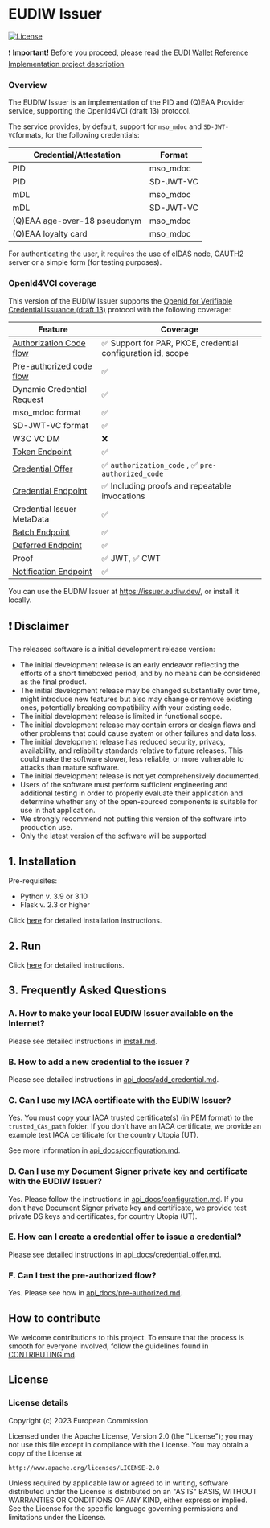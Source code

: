 # EUDIW Issuer

[![License](https://img.shields.io/badge/License-Apache%202.0-blue.svg)](https://www.apache.org/licenses/LICENSE-2.0)

:heavy_exclamation_mark: **Important!** Before you proceed, please read
the [EUDI Wallet Reference Implementation project description](https://github.com/eu-digital-identity-wallet/.github/blob/main/profile/reference-implementation.md)


### Overview

The EUDIW Issuer is an implementation of  the PID and (Q)EAA Provider service, supporting the OpenId4VCI (draft 13) protocol.

The service provides, by default, support for `mso_mdoc` and `SD-JWT-VC`formats, for the following credentials:


| Credential/Attestation | Format    |
|------------------------|-----------|
| PID                    | mso_mdoc  |
| PID                    | SD-JWT-VC |
| mDL                    | mso_mdoc  | 
| mDL                    | SD-JWT-VC  | 
| (Q)EAA age-over-18 pseudonym | mso_mdoc |
| (Q)EAA loyalty card | mso_mdoc |

For authenticating the user, it requires the use of eIDAS node, OAUTH2 server or a simple form (for testing purposes).


### OpenId4VCI coverage

This version of the EUDIW Issuer supports the [OpenId for Verifiable Credential Issuance (draft 13)](https://openid.net/specs/openid-4-verifiable-credential-issuance-1_0.html) protocol with the following coverage:


| Feature                                                   | Coverage                                                        |
|-------------------------------------------------------------------|-----------------------------------------------------------------|
| [Authorization Code flow](api_docs/authorization.md)              | ✅ Support for PAR, PKCE, credential configuration id, scope    |
| [Pre-authorized code flow](api_docs/pre-authorized.md)            | ✅                                                              |
| Dynamic Credential Request                                        | ✅                                                              |
| mso_mdoc format                                                   | ✅                                                              |
| SD-JWT-VC format                                                  | ✅                                                              |
| W3C VC DM                                                         | ❌                                                              |
| [Token Endpoint](api_docs/token.md)                               | ✅                                                              |
| [Credential Offer](api_docs/credential_offer.md)                  | ✅ `authorization_code` , ✅ `pre-authorized_code`              |
| [Credential Endpoint](api_docs/credential.md)                     | ✅ Including proofs and repeatable invocations                  |
| Credential Issuer MetaData                                        | ✅                                                              | 
| [Batch Endpoint](api_docs/batch_credential.md)                     | ✅                                                              | 
| [Deferred Endpoint](api_docs/deferred.md)                         | ✅                                                              |
| Proof                                                             | ✅ JWT, ✅ CWT                                                  |
| [Notification Endpoint](api_docs/notification.md)                 | ✅                                                              |


You can use the EUDIW Issuer at https://issuer.eudiw.dev/, or install it locally.


## :heavy_exclamation_mark: Disclaimer

The released software is a initial development release version:

-   The initial development release is an early endeavor reflecting the efforts of a short timeboxed
    period, and by no means can be considered as the final product.
-   The initial development release may be changed substantially over time, might introduce new
    features but also may change or remove existing ones, potentially breaking compatibility with your
    existing code.
-   The initial development release is limited in functional scope.
-   The initial development release may contain errors or design flaws and other problems that could
    cause system or other failures and data loss.
-   The initial development release has reduced security, privacy, availability, and reliability
    standards relative to future releases. This could make the software slower, less reliable, or more
    vulnerable to attacks than mature software.
-   The initial development release is not yet comprehensively documented.
-   Users of the software must perform sufficient engineering and additional testing in order to
    properly evaluate their application and determine whether any of the open-sourced components is
    suitable for use in that application.
-   We strongly recommend not putting this version of the software into production use.
-   Only the latest version of the software will be supported


## 1. Installation

Pre-requisites:

+ Python v. 3.9 or 3.10
+ Flask v. 2.3 or higher

Click [here](install.md) for detailed installation instructions.


## 2. Run

Click [here](install.md) for detailed instructions.

## 3. Frequently Asked Questions

### A. How to make your local EUDIW Issuer available on the Internet?

Please see detailed instructions in [install.md](install.md#4-make-your-local-eudiw-issuer-available-on-the-internet-optional).

### B. How to add a new credential to the issuer ?

Please see detailed instructions in [api_docs/add_credential.md](api_docs/add_credential.md).

### C. Can I use my IACA certificate with the EUDIW Issuer?

Yes. You must copy your IACA trusted certificate(s) (in PEM format) to the `trusted_CAs_path` folder. If you don't have an IACA certificate, we provide an example test IACA certificate for the country Utopia (UT).

See more information in [api_docs/configuration.md](api_docs/configuration.md#1-service-configuration).

### D. Can I use my Document Signer private key and certificate with the EUDIW Issuer?

Yes. Please follow the instructions in [api_docs/configuration.md](api_docs/configuration.md#2-configuration-of-countries). If you don't have Document Signer private key and certificate, we provide  test private DS keys and certificates, for country Utopia (UT).

### E. How can I create a credential offer to issue a credential?

Please see detailed instructions in [api_docs/credential_offer.md](api_docs/credential_offer.md).

### F. Can I test the pre-authorized flow?

Yes. Please see how in [api_docs/pre-authorized.md](api_docs/pre-authorized.md).

## How to contribute

We welcome contributions to this project. To ensure that the process is smooth for everyone
involved, follow the guidelines found in [CONTRIBUTING.md](CONTRIBUTING.md).

## License

### License details

Copyright (c) 2023 European Commission

Licensed under the Apache License, Version 2.0 (the "License");
you may not use this file except in compliance with the License.
You may obtain a copy of the License at

    http://www.apache.org/licenses/LICENSE-2.0

Unless required by applicable law or agreed to in writing, software
distributed under the License is distributed on an "AS IS" BASIS,
WITHOUT WARRANTIES OR CONDITIONS OF ANY KIND, either express or implied.
See the License for the specific language governing permissions and
limitations under the License.
